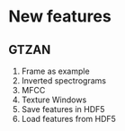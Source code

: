 # New features
## GTZAN

1. Frame as example
2. Inverted spectrograms
3. MFCC
4. Texture Windows
5. Save features in HDF5
6. Load features from HDF5
